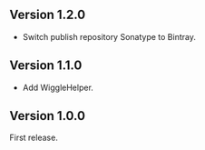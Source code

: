 Version 1.2.0
---
* Switch publish repository Sonatype to Bintray.

Version 1.1.0
---
* Add WiggleHelper.

Version 1.0.0
---
First release.
